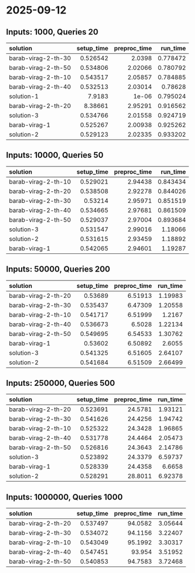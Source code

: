 # 2025-09-12

## Inputs: 1000, Queries 20

| solution            |   setup_time |   preproc_time |   run_time |
|:--------------------|-------------:|---------------:|-----------:|
| barab-virag-2-th-30 |     0.526542 |        2.0398  |   0.778472 |
| barab-virag-2-th-50 |     0.534806 |        2.02066 |   0.780792 |
| barab-virag-2-th-10 |     0.543517 |        2.05857 |   0.784885 |
| barab-virag-2-th-40 |     0.532513 |        2.03014 |   0.78628  |
| solution-1          |     7.9183   |        1e-06   |   0.795024 |
| barab-virag-2-th-20 |     8.38661  |        2.95291 |   0.916562 |
| solution-3          |     0.534766 |        2.01558 |   0.924719 |
| barab-virag-1       |     0.525267 |        2.00938 |   0.925262 |
| solution-2          |     0.529123 |        2.02335 |   0.933202 |

## Inputs: 10000, Queries 50

| solution            |   setup_time |   preproc_time |   run_time |
|:--------------------|-------------:|---------------:|-----------:|
| barab-virag-2-th-10 |     0.529021 |        2.94438 |   0.843434 |
| barab-virag-2-th-20 |     0.538508 |        2.92278 |   0.844026 |
| barab-virag-2-th-30 |     0.53214  |        2.95971 |   0.851519 |
| barab-virag-2-th-40 |     0.534665 |        2.97681 |   0.861509 |
| barab-virag-2-th-50 |     0.529037 |        2.97004 |   0.893684 |
| solution-3          |     0.531547 |        2.99016 |   1.18066  |
| solution-2          |     0.531615 |        2.93459 |   1.18892  |
| barab-virag-1       |     0.542065 |        2.94601 |   1.19287  |

## Inputs: 50000, Queries 200

| solution            |   setup_time |   preproc_time |   run_time |
|:--------------------|-------------:|---------------:|-----------:|
| barab-virag-2-th-20 |     0.53689  |        6.51913 |    1.19983 |
| barab-virag-2-th-30 |     0.535437 |        6.47309 |    1.20558 |
| barab-virag-2-th-10 |     0.541717 |        6.51999 |    1.2167  |
| barab-virag-2-th-40 |     0.536673 |        6.5028  |    1.22134 |
| barab-virag-2-th-50 |     0.549695 |        6.54533 |    1.30762 |
| barab-virag-1       |     0.53602  |        6.50892 |    2.6055  |
| solution-3          |     0.541325 |        6.51605 |    2.64107 |
| solution-2          |     0.541684 |        6.51509 |    2.66499 |

## Inputs: 250000, Queries 500

| solution            |   setup_time |   preproc_time |   run_time |
|:--------------------|-------------:|---------------:|-----------:|
| barab-virag-2-th-20 |     0.523691 |        24.5781 |    1.93121 |
| barab-virag-2-th-30 |     0.541626 |        24.4256 |    1.94742 |
| barab-virag-2-th-10 |     0.525322 |        24.3428 |    1.96865 |
| barab-virag-2-th-40 |     0.531778 |        24.4464 |    2.05473 |
| barab-virag-2-th-50 |     0.526816 |        24.3643 |    2.14786 |
| solution-3          |     0.523892 |        24.3379 |    6.59737 |
| barab-virag-1       |     0.528339 |        24.4358 |    6.6658  |
| solution-2          |     0.528291 |        28.8011 |    6.92378 |

## Inputs: 1000000, Queries 1000

| solution            |   setup_time |   preproc_time |   run_time |
|:--------------------|-------------:|---------------:|-----------:|
| barab-virag-2-th-20 |     0.537497 |        94.0582 |    3.05644 |
| barab-virag-2-th-30 |     0.534072 |        94.1156 |    3.22407 |
| barab-virag-2-th-10 |     0.543049 |        95.1992 |    3.30317 |
| barab-virag-2-th-40 |     0.547451 |        93.954  |    3.51952 |
| barab-virag-2-th-50 |     0.540853 |        94.7583 |    3.72468 |